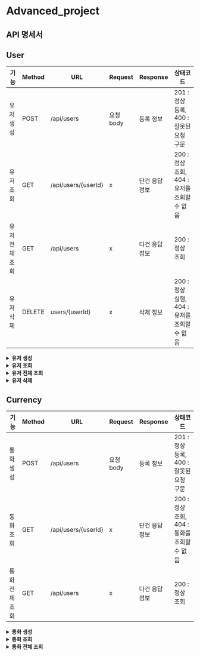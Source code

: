# Advanced_project

## API 명세서

## User

|기능|Method|URL|Request|Response|상태코드|
|---|---|---|---|---|---|
|유저 생성|POST|/api/users| 요청 body | 등록 정보 | 201 : 정상 등록,  400 : 잘못된 요청 구문|
|유저 조회|GET|/api/users/{userId}| x | 단건 응답 정보 |200 : 정상 조회,  404 : 유저를 조회할 수 없음|
|유저 전체 조회|GET|/api/users| x  | 다건 응답 정보 |200 : 정상 조회|
|유저 삭제|DELETE|users/{userId}| x  | 삭제 정보 |200 : 정상 실행, 404 : 유저를 조회할 수 없음|

<details>
  <summary><b>유저 생성</b></summary>

  ### 1. 유저 생성

   *  기본 정보

|메서드|요청 URL|
|--|--|
|POST|/api/users|

  * 본문
    * 요청 :

      |컬럼|타입|설명|필수여부|
      |------|-----|-----|-----|
      |email|String|고객 이메일|Y|
      |name|String|고객 이름|Y|
    
      
    * 응답 :
   
      |컬럼|타입|설명|필수여부|
      |------|-----|-----|-----|
      |id|Long|고객 고유 식별자|Y|
      |email|String|고객 이메일|Y|
      |name|String|고객 이름|Y|
      |createdAt|datetime|생성일자|Y|

  * 예시
      * 요청 : POST/api/users

        
      ```
       {
        "email" : "test@cexample",
        "name" : "이름"
       }
        
      ```
    
      * 응답 : HTTP/1.1 200 OK

      ```
      {
       "id" : 1,
       "email" : "test@cexample",
       "name" : "이름",
       "createdAt : "2024-11-27 13:50:00
      }
      ```
  
</details>
    


<details>
  <summary><b>유저 조회</b></summary>

### 2. 유저 조회

 *  기본 정보

|메서드|요청 URL|
|--|--|
|GET|/api/users/{userId}|

  * 본문
  
    * 요청 : 없음

      
    * 응답 :
   
      |컬럼|타입|설명|필수여부|
      |------|-----|-----|-----|
      |id|Long|고객 고유 식별자|Y|
      |email|String|고객 이메일|Y|
      |name|String|고객 이름|Y|
      |createdAt|datetime|생성일자|Y|

  * 예시
     
      * 요청 : GET/api/users/{userId}

    
     
      * 응답 : HTTP/1.1 200 OK

      ```
      {
       "id" : 1,
       "email" : "test@cexample",
       "name" : "이름",
       "createdAt : "2024-11-27 13:50:00
      }
      ```

   </details>


<details>
  <summary><b>유저 전체 조회</b></summary>


### 3. 유저 전체 조회

 *  기본 정보

|메서드|요청 URL|
|--|--|
|GET|/api/users|

  * 본문
  
    * 요청 : 없음

      
    * 응답 :
   
      |컬럼|타입|설명|필수여부|
      |------|-----|-----|-----|
      |id|Long|고객 고유 식별자|Y|
      |email|String|고객 이메일|Y|
      |name|String|고객 이름|Y|
      |createdAt|datetime|생성일자|Y|

  * 예시
     
      * 요청 : GET/api/users

    
     
      * 응답 : HTTP/1.1 200 OK

      ```
     [
        {
         "id" : 1,
         "email" : "test@cexample",
         "name" : "이름",
         "createdAt : "2024-11-27 13:50:00
        },
        {
         "id" : 2,
         "email" : "test2@cexample",
         "name" : "이름2",
         "createdAt : "2024-11-27 13:55:22
        }
     ]
      ```
</details>


<details>
  <summary><b>유저 삭제</b></summary>


### 4. 유저 삭제

*  기본 정보

|메서드|요청 URL|
|--|--|
|DELETE|/api/users/{userId}|

  * 본문
  
    * 요청 : 없음

      
    * 응답 :
   
      |컬럼|타입|설명|필수여부|
      |------|-----|-----|-----|
      |id|Long|고객 고유 식별자|Y|
      |email|String|고객 이메일|Y|
      |name|String|고객 이름|Y|
      |createdAt|datetime|생성일자|Y|

  * 예시
     
      * 요청 : GET/api/users

    
     
      * 응답 : HTTP/1.1 200 OK

      ```
     [
        {
         "id" : 1,
         "email" : "test@cexample",
         "name" : "이름",
         "createdAt : "2024-11-27 13:50:00
        },
        {
         "id" : 2,
         "email" : "test2@cexample",
         "name" : "이름2",
         "createdAt : "2024-11-27 13:55:22
        }
     ]
      ```
</details>




## Currency

|기능|Method|URL|Request|Response|상태코드|
|---|---|---|---|---|---|
|통화 생성|POST|/api/users| 요청 body | 등록 정보 | 201 : 정상 등록,  400 : 잘못된 요청 구문|
|통화 조회|GET|/api/users/{userId}| x | 단건 응답 정보 |200 : 정상 조회,  404 : 통화를 조회할 수 없음|
|통화 전체 조회|GET|/api/users| x  | 다건 응답 정보 |200 : 정상 조회|

<details>
  <summary><b>통화 생성</b></summary>

### 1. 통화 생성

 *  기본 정보

|메서드|요청 URL|
|--|--|
|POST|/api/currencies|

  * 본문
    
    * 요청 :

      |컬럼|타입|설명|필수여부|
      |------|-----|-----|-----|
      |currencyName|String|화폐명|Y|
      |exchangeRate|BigDecimal|환율|Y|
      |symbol|String|화폐단위|Y|
    
      
    * 응답 :
   
       |컬럼|타입|설명|필수여부|
      |------|-----|-----|-----|
      |id|Long|통화 고유 식별자|Y|
      |currencyName|String|화폐명|Y|
      |exchangeRate|BigDecimal|환율|Y|
      |symbol|String|화폐단위|Y|
      |createdAt|datetime|생성일자|Y|

  * 예시
      * 요청 : POST/api/currencies

        
      ```
       {
        "currencyName" : "화폐명",
        "exchangeRate" : "환율",
        "symbol" : "화폐단위"
       }
        
      ```
    
      * 응답 : HTTP/1.1 200 OK

      ```
       {
        "id : 1
        "currencyName" : "화폐명",
        "exchangeRate" : "환율",
        "symbol" : "화폐단위"
        "createdAt" : "2024-11-27 14:17:00"
       }
      ```
</details>


<details>
  <summary><b>통화 조회</b></summary>

### 2. 통화 조회

 *  기본 정보

|메서드|요청 URL|
|--|--|
|GET|/api/currencies/{curency_id}|

  * 본문
    
    * 요청 : 없음

      
    * 응답 :
   
      |컬럼|타입|설명|필수여부|
      |------|-----|-----|-----|
      |id|Long|통화 고유 식별자|Y|
      |currencyName|String|화폐명|Y|
      |exchangeRate|BigDecimal|환율|Y|
      |symbol|String|화폐단위|Y|
      |createdAt|datetime|생성일자|Y|

  * 예시
      
      * 요청 : GET/api/currencies

        
         
      * 응답 : HTTP/1.1 200 OK

      ```
       {
        "id" : 1,
        "currencyName" : "화폐명",
        "exchangeRate" : "환율",
        "symbol" : "화폐단위"
        "createdAt" : "2024-11-27 14:17:00"
       }
      ```

</details>

<details>
  <summary><b>통화 전체 조회</b></summary>

### 3. 통화 전체 조회

 *  기본 정보

|메서드|요청 URL|
|--|--|
|GET|/api/currencies|

  * 본문
    
    * 요청 : 없음

      
    * 응답 :
   
      |컬럼|타입|설명|필수여부|
      |------|-----|-----|-----|
      |id|Long|통화 고유 식별자|Y|
      |currencyName|String|화폐명|Y|
      |exchangeRate|BigDecimal|환율|Y|
      |symbol|String|화폐단위|Y|
      |createdAt|datetime|생성일자|Y|

  * 예시
      
      * 요청 : GET/api/currencies

        
         
      * 응답 : HTTP/1.1 200 OK

      ```
     [
       {
        "id" : 1,
        "currencyName" : "화폐명",
        "exchangeRate" : "환율",
        "symbol" : "화폐단위"
        "createdAt" : "2024-11-27 14:17:00"
       },
      {
        "id" : 2,
        "currencyName" : "화폐명2",
        "exchangeRate" : "환율2",
        "symbol" : "화폐태 조회|POST/api/users/{userId}/currencies/{currencyId}/exchanges/{exchangeId}|/api/users| x  | 다건 응답 정보 |200 : 정상 조회|

## Exchange


|기능|Method|URL|Request|Response|상태코드|
|---|---|---|---|---|---|
|환전 요청 수행|POST|/api/users/{userId}/currencies/{currencyId}/exchanges| 요청 body | 등록 정보 | 201 : 정상 등록,  400 : 잘못된 요청 구문|
|환전 요청 조회|GET|/api/users/{userId}/currencies/{currencyId}/exchanges/{exchangeId}| x | 단건 응답 정보 |200 : 정상 조회,  404 : 통화를 조회할 수 없음|
|환전 요청 상태 변경|GET|/api/users/{userId}/currencies/{currencyId}/exchanges/{exchangeId}| 요청 params  | 상태 변경 정보 |200 : 정상 조회|
|환전 요청 삭제|GET|/api/users/{userId}| x  | 등록 삭제 |200 : 정상 조회|

<details>
  <summary><b>환전 요청 수행</b></summary>

  ## 1. 환전 요청 수행
    
  * 기본 정보
      
  |메서드|요청 URL|
  |--|--|
  |POST|/api/users/{userId}/currencies/{currencyId}/exchanges|

       
  * 본문 
  
    * 요청 :
   
      |컬럼|타입|설명|필수여부|
      |------|-----|-----|-----|
      |userId|Long|유저 고유식별 번호|Y|
      |currencyId|Long|통화 고유식별 번호|Y|
      |beforeExchange|Double|환전 전 금액|Y|
    
      
    * 응답 :
   
      |컬럼|타입|설명|필수여부|
      |------|-----|-----|-----|
      |id|Long|환전 고유 식별 번호|Y|
      |userId|Long|유저 고유식별 번호|Y|
      |currencyId|Long|통화 고유식별 번호|Y|
      |afterExchange|Double|환전 후 금액|Y|
      |status|enum|환전 상태Y|
      |createdAt|datetime|생성일자|Y|
      
  * 예시 :

    * 요청 : POST/api/users/{userId}/currencies/{currencyId}/exchanges
   
       ```
       {
        "beforeExchange" : 10000
       }
      ```


    * 응답 : HTTP/1.1  200 OK
   
     
       ```
       {
        "id" : 1,
        "userId" : 1,
        "currencyId" : 1,
        "afterExchange" : 13000,
        "status" : "NORMAL",
        "createdAt" : "2024-11-27 14:20:30"
       }
      ```


</details>

<details>
  <summary><b>환전 요청 조회</b></summary>
  
  ## 2. 환전 요청 조회

   * 기본 정보
      
  |메서드|요청 URL|
  |--|--|
  |GET|/users/{userId}/currencies/{currencyId}/exchanges/{exchangeId}|
       
  * 본문 : 
      
      * 요청 : 없음

      
      * 응답 : 

    |컬럼|타입|설명|필수여부|
    |------|-----|-----|-----|
    |id|Long|환전 고유 식별 번호|Y|
    |userId|Long|유저 고유식별 번호|Y|
    |currencyId|Long|통화 고유식별 번호|Y|
    |afterExchange|Double|환전 후 금액|Y|
    |status|enum|환전 상태Y|
    |createdAt|datetime|생성일자|Y|
      
      
  * 예시 :
    
    * 요청 : GET/api/users/{userId}/currencies/{currencyId}/exchanges/{exchangeId}

      
    * 응답 : HTTP/1.1  200 OK
   
        ```
         {
        "id" : 1,
        "userId" : 1,
        "currencyId" : 1,
        "afterExchange" : 13000,
        "status" : "NORMAL"
        "createdAt" : "2024-11-27 14:20:30"
         }
        ```         
     
        

</details>

<details>
  <summary><b>환전 요청 상태 변경</b></summary>

  ## 3. 환전 요청 상태 변경

   * 기본 정보
      
  |메서드|요청 URL|
  |--|--|
  |POST|/api/users/{userId}/currencies/{currencyId}/exchanges/{exchangeId}|
       
  * 본문 : 
      
      * 요청 :
    
    |컬럼|타입|설명|필수여부|
    |------|-----|-----|-----|
    |status|enum|환전상태|Y|

   
        
      * 응답 :
   
    |컬럼|타입|설명|필수여부|
    |------|-----|-----|-----|
    |id|Long|환전 고유 식별 번호|Y|
    |userId|Long|유저 고유식별 번호|Y|
    |currencyId|Long|통화 고유식별 번호|Y|
    |status|enum|환전 상태Y|
    |createdAt|datetime|생성일자|Y|
      
        
  * 예시 :
      
      
    * 요청 : POST/api/users/{userId}/currencies/{currencyId}/exchanges/{exchangeId}
   


      ```
      {
      "status" : "NORMAL",
      }
      ```
      
      
    * 응답 : HTTP/1.1  200 OK
   
       ```
         {
        "id" : 1,
        "userId" : 1,
        "currencyId" : 1,
        "afterExchange" : 13000,
        "status" : "NORMAL"
        "createdAt" : "2024-11-27 14:20:30"
         }
        ```         

</details>

<details>
  <summary><b>환전 요청 삭제</b></summary>

  ## 4. 환전 요청 삭제

   * 기본 정보
      
  |메서드|요청 URL|
  |--|--|
  |DELETE|/api/users/{userId}|
       
  * 본문 : 
     
      
      * 요청 : 없음
      
      
      * 응답 : 없음
  
  
  * 예시 :
      
      
      * 요청 : DELETE/api/user/{userId}
      
      
      * 응답 : HTTP/1.1  200 OK

</details>




## ERD 



## SQL query





